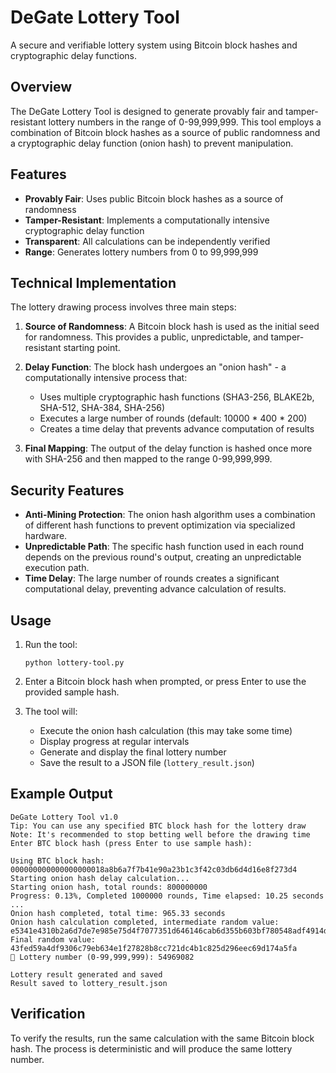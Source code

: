 # DeGate Lottery Tool

A secure and verifiable lottery system using Bitcoin block hashes and cryptographic delay functions.

## Overview

The DeGate Lottery Tool is designed to generate provably fair and tamper-resistant lottery numbers in the range of 0-99,999,999. This tool employs a combination of Bitcoin block hashes as a source of public randomness and a cryptographic delay function (onion hash) to prevent manipulation.

## Features

- **Provably Fair**: Uses public Bitcoin block hashes as a source of randomness
- **Tamper-Resistant**: Implements a computationally intensive cryptographic delay function
- **Transparent**: All calculations can be independently verified
- **Range**: Generates lottery numbers from 0 to 99,999,999

## Technical Implementation

The lottery drawing process involves three main steps:

1. **Source of Randomness**: A Bitcoin block hash is used as the initial seed for randomness. This provides a public, unpredictable, and tamper-resistant starting point.

2. **Delay Function**: The block hash undergoes an "onion hash" - a computationally intensive process that:
   - Uses multiple cryptographic hash functions (SHA3-256, BLAKE2b, SHA-512, SHA-384, SHA-256)
   - Executes a large number of rounds (default: 10000 * 400 * 200)
   - Creates a time delay that prevents advance computation of results

3. **Final Mapping**: The output of the delay function is hashed once more with SHA-256 and then mapped to the range 0-99,999,999.

## Security Features

- **Anti-Mining Protection**: The onion hash algorithm uses a combination of different hash functions to prevent optimization via specialized hardware.
- **Unpredictable Path**: The specific hash function used in each round depends on the previous round's output, creating an unpredictable execution path.
- **Time Delay**: The large number of rounds creates a significant computational delay, preventing advance calculation of results.

## Usage

1. Run the tool:
   ```
   python lottery-tool.py
   ```

2. Enter a Bitcoin block hash when prompted, or press Enter to use the provided sample hash.

3. The tool will:
   - Execute the onion hash calculation (this may take some time)
   - Display progress at regular intervals
   - Generate and display the final lottery number
   - Save the result to a JSON file (`lottery_result.json`)



## Example Output

```
DeGate Lottery Tool v1.0
Tip: You can use any specified BTC block hash for the lottery draw
Note: It's recommended to stop betting well before the drawing time
Enter BTC block hash (press Enter to use sample hash): 

Using BTC block hash: 000000000000000000018a8b6a7f7b41e90a23b1c3f42c03db6d4d16e8f273d4
Starting onion hash delay calculation...
Starting onion hash, total rounds: 800000000
Progress: 0.13%, Completed 1000000 rounds, Time elapsed: 10.25 seconds
...
Onion hash completed, total time: 965.33 seconds
Onion hash calculation completed, intermediate random value: e5341e4310b2a6d7de7e985e75d4f7077351d646146cab6d355b603bf780548adf4914d6b56bc1a1227b6873bc243d74
Final random value: 43fed59a4df9306c79eb634e1f27828b8cc721dc4b1c825d296eec69d174a5fa
🎯 Lottery number (0-99,999,999): 54969082

Lottery result generated and saved
Result saved to lottery_result.json
```

## Verification

To verify the results, run the same calculation with the same Bitcoin block hash. The process is deterministic and will produce the same lottery number. 
